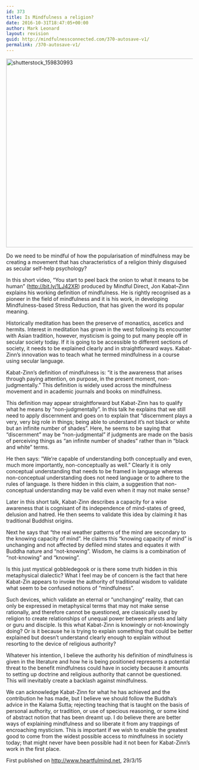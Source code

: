 ```yaml
---
id: 373
title: Is Mindfulness a religion?
date: 2016-10-31T18:47:05+00:00
author: Mark Leonard
layout: revision
guid: http://mindfulnessconnected.com/370-autosave-v1/
permalink: /370-autosave-v1/
---
```

<p class="p1">
  <img class="alignnone  wp-image-481" src="http://mindfulnessconnected.com/wp-content/uploads/2016/10/shutterstock_159830993-250x167.jpg" alt="shutterstock_159830993" width="760" height="508" srcset="http://mindfulnessconnected.com/wp-content/uploads/2016/10/shutterstock_159830993-250x167.jpg 250w, http://mindfulnessconnected.com/wp-content/uploads/2016/10/shutterstock_159830993-768x513.jpg 768w, http://mindfulnessconnected.com/wp-content/uploads/2016/10/shutterstock_159830993-700x467.jpg 700w, http://mindfulnessconnected.com/wp-content/uploads/2016/10/shutterstock_159830993-120x80.jpg 120w, http://mindfulnessconnected.com/wp-content/uploads/2016/10/shutterstock_159830993-1030x688.jpg 1030w" sizes="(max-width: 760px) 100vw, 760px" />
</p>

<p class="p1">
  <span class="s1">Do we need to be mindful of how the popularisation of mindfulness may be creating a movement that has characteristics of a religion thinly disguised as secular self-help psychology?<!--more--></span>
</p>

<p class="p1">
  In this short video, &#8220;You start to peel back the onion to what it means to be human&#8221; (<a href="http://bit.ly/1LJ42XR"><span class="s2">http://bit.ly/1LJ42XR</span></a>) produced by Mindful Direct, Jon Kabat–Zinn explains his working definition of mindfulness. He is rightly recognised as a pioneer in the field of mindfulness and it is his work, in developing Mindfulness-based Stress Reduction, that has given the word its popular meaning.
</p>

<p class="p1">
  <span class="s1">Historically meditation has been the preserve of monastics, ascetics and hermits. Interest in meditation has grown in the west following its encounter with Asian tradition, however, mysticism is going to put many people off in secular society today. If it is going to be accessible to different sections of society, it needs to be explained clearly and in straightforward ways. Kabat-Zinn&#8217;s innovation was to teach what he termed mindfulness in a course using secular language.</span>
</p>

<p class="p1">
  <span class="s1">Kabat-Zinn’s definition of mindfulness is: “it is the awareness that arises through paying attention, on purpose, in the present moment, non-judgmentally.” This definition is widely used across the mindfulness movement and in academic journals and books on mindfulness.</span>
</p>

<p class="p1">
  <span class="s1">This definition may appear straightforward but Kabat-Zinn has to qualify what he means by “non-judgmentally”. In this talk he explains that we still need to apply discernment and goes on to explain that “discernment plays a very, very big role in things; being able to understand it’s not black or white but an infinite number of shades”. Here, he seems to be saying that “discernment” may be “non-judgmental” if judgments are made on the basis of perceiving things as “an infinite number of shades” rather than in &#8220;black and white&#8221; terms.</span>
</p>

<p class="p1">
  <span class="s1">He then says: “We’re capable of understanding both conceptually and even, much more importantly, non-conceptually as well.” Clearly it is only conceptual understanding that needs to be framed in language whereas non-conceptual understanding does not need language or to adhere to the rules of language. Is there hidden in this claim, a suggestion that non-conceptual understanding may be valid even when it may not make sense?</span>
</p>

<p class="p1">
  <span class="s1">Later in this short talk, Kabat-Zinn describes a capacity for a wise awareness that is cognisant of its independence of mind-states of greed, delusion and hatred. He then seems to validate this idea by claiming it has traditional Buddhist origins.</span>
</p>

<p class="p1">
  <span class="s1">Next he says that “the real weather patterns of the mind are secondary to the knowing capacity of mind”. He claims this &#8220;knowing capacity of mind&#8221; is unchanging and not affected by defiled mind states and equates it with Buddha nature and “not-knowing”. Wisdom, he claims is a combination of “not-knowing” and “knowing”.</span>
</p>

<p class="p1">
  <span class="s1">Is this just mystical gobbledegook or is there some truth hidden in this metaphysical dialectic? What I feel may be of concern is the fact that here Kabat-Zin appears to invoke the authority of traditional wisdom to validate what seem to be confused notions of “mindfulness”.</span>
</p>

<p class="p1">
  <span class="s1">Such devices, which validate an eternal or “unchanging” reality, that can only be expressed in metaphysical terms that may not make sense rationally, and therefore cannot be questioned, are classically used by religion to create relationships of unequal power between priests and laity or guru and disciple. Is this what Kabat-Zinn is knowingly or not-knowingly doing? Or is it because he is trying to explain something that could be better explained but doesn’t understand clearly enough to explain without resorting to the device of religious authority? </span>
</p>

<p class="p1">
  <span class="s1">Whatever his intention, I believe the authority his definition of mindfulness is given in the literature and how he is being positioned represents a potential threat to the benefit mindfulness could have in society because it amounts to setting up doctrine and religious authority that cannot be questioned. This will inevitably create a backlash against mindfulness.</span>
</p>

<p class="p1">
  <span class="s1">We can acknowledge Kabat-Zinn for what he has achieved and the contribution he has made, but I believe we should follow the Buddha&#8217;s advice in the Kalama Sutta; rejecting teaching that is taught on the basis of personal authority, or tradition, or use of specious reasoning, or some kind of abstract notion that has been dreamt up. I do believe there are better ways of explaining mindfulness and so liberate it from any trappings of encroaching mysticism. This is important if we wish to enable the greatest good to come from the widest possible access to mindfulness in society today; that might never have been possible had it not been for Kabat-Zinn&#8217;s work in the first place.</span>
</p>

<p class="p1">
  First published on <a href="http://www.heartfulmind.net">http://www.heartfulmind.net</a>, 29/3/15
</p>